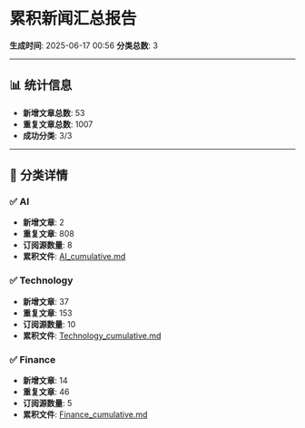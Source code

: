 # 累积新闻汇总报告

**生成时间**: 2025-06-17 00:56
**分类总数**: 3

---

## 📊 统计信息

- **新增文章总数**: 53
- **重复文章总数**: 1007
- **成功分类**: 3/3

---

## 📂 分类详情

### ✅ AI
- **新增文章**: 2
- **重复文章**: 808
- **订阅源数量**: 8
- **累积文件**: [AI_cumulative.md](./AI_cumulative.md)

### ✅ Technology
- **新增文章**: 37
- **重复文章**: 153
- **订阅源数量**: 10
- **累积文件**: [Technology_cumulative.md](./Technology_cumulative.md)

### ✅ Finance
- **新增文章**: 14
- **重复文章**: 46
- **订阅源数量**: 5
- **累积文件**: [Finance_cumulative.md](./Finance_cumulative.md)
